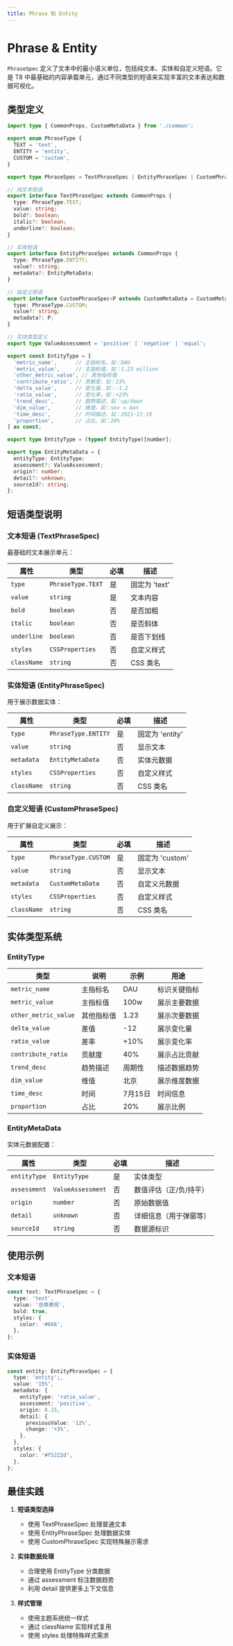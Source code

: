 ```yaml
---
title: Phrase 和 Entity
---
```


# Phrase & Entity 

`PhraseSpec` 定义了文本中的最小语义单位，包括纯文本、实体和自定义短语。它是 T8 中最基础的内容承载单元，通过不同类型的短语来实现丰富的文本表达和数据可视化。

## 类型定义

```ts
import type { CommonProps, CustomMetaData } from './common';

export enum PhraseType {
  TEXT = 'text',
  ENTITY = 'entity',
  CUSTOM = 'custom',
}

export type PhraseSpec = TextPhraseSpec | EntityPhraseSpec | CustomPhraseSpec;

// 纯文本短语
export interface TextPhraseSpec extends CommonProps {
  type: PhraseType.TEXT;
  value: string;
  bold?: boolean;
  italic?: boolean;
  underline?: boolean;
}

// 实体短语
export interface EntityPhraseSpec extends CommonProps {
  type: PhraseType.ENTITY;
  value?: string;
  metadata?: EntityMetaData;
}

// 自定义短语
export interface CustomPhraseSpec<P extends CustomMetaData = CustomMetaData> extends CommonProps {
  type: PhraseType.CUSTOM;
  value?: string;
  metadata?: P;
}

// 实体类型定义
export type ValueAssessment = 'positive' | 'negative' | 'equal';

export const EntityType = [
  'metric_name',      // 主指标名，如：DAU
  'metric_value',     // 主指标值，如：1.23 million
  'other_metric_value', // 其他指标值
  'contribute_ratio', // 贡献度，如：23%
  'delta_value',      // 变化值，如：-1.2
  'ratio_value',      // 变化率，如：+23%
  'trend_desc',       // 趋势描述，如：up/down
  'dim_value',        // 维值，如：sex = man
  'time_desc',        // 时间描述，如：2021-11-19
  'proportion',       // 占比，如：20%
] as const;

export type EntityType = (typeof EntityType)[number];

export type EntityMetaData = {
  entityType: EntityType;
  assessment?: ValueAssessment;
  origin?: number;
  detail?: unknown;
  sourceId?: string;
};
```

## 短语类型说明

### 文本短语 (TextPhraseSpec)

最基础的文本展示单元：

| 属性 | 类型 | 必填 | 描述 |
|------|------|------|------|
| `type` | `PhraseType.TEXT` | 是 | 固定为 'text' |
| `value` | `string` | 是 | 文本内容 |
| `bold` | `boolean` | 否 | 是否加粗 |
| `italic` | `boolean` | 否 | 是否斜体 |
| `underline` | `boolean` | 否 | 是否下划线 |
| `styles` | `CSSProperties` | 否 | 自定义样式 |
| `className` | `string` | 否 | CSS 类名 |

### 实体短语 (EntityPhraseSpec)

用于展示数据实体：

| 属性 | 类型 | 必填 | 描述 |
|------|------|------|------|
| `type` | `PhraseType.ENTITY` | 是 | 固定为 'entity' |
| `value` | `string` | 否 | 显示文本 |
| `metadata` | `EntityMetaData` | 否 | 实体元数据 |
| `styles` | `CSSProperties` | 否 | 自定义样式 |
| `className` | `string` | 否 | CSS 类名 |

### 自定义短语 (CustomPhraseSpec)

用于扩展自定义展示：

| 属性 | 类型 | 必填 | 描述 |
|------|------|------|------|
| `type` | `PhraseType.CUSTOM` | 是 | 固定为 'custom' |
| `value` | `string` | 否 | 显示文本 |
| `metadata` | `CustomMetaData` | 否 | 自定义元数据 |
| `styles` | `CSSProperties` | 否 | 自定义样式 |
| `className` | `string` | 否 | CSS 类名 |

## 实体类型系统

### EntityType

| 类型 | 说明 | 示例 | 用途 |
|------|------|------|------|
| `metric_name` | 主指标名 | DAU | 标识关键指标 |
| `metric_value` | 主指标值 | 100w | 展示主要数据 |
| `other_metric_value` | 其他指标值 | 1.23 | 展示次要数据 |
| `delta_value` | 差值 | -12 | 展示变化量 |
| `ratio_value` | 差率 | +10% | 展示变化率 |
| `contribute_ratio` | 贡献度 | 40% | 展示占比贡献 |
| `trend_desc` | 趋势描述 | 周期性 | 描述数据趋势 |
| `dim_value` | 维值 | 北京 | 展示维度数据 |
| `time_desc` | 时间 | 7月15日 | 时间信息 |
| `proportion` | 占比 | 20% | 展示比例 |

### EntityMetaData

实体元数据配置：

| 属性 | 类型 | 必填 | 描述 |
|------|------|------|------|
| `entityType` | `EntityType` | 是 | 实体类型 |
| `assessment` | `ValueAssessment` | 否 | 数值评估（正/负/持平）|
| `origin` | `number` | 否 | 原始数据值 |
| `detail` | `unknown` | 否 | 详细信息（用于弹窗等）|
| `sourceId` | `string` | 否 | 数据源标识 |

## 使用示例

### 文本短语

```ts
const text: TextPhraseSpec = {
  type: 'text',
  value: '总体表现',
  bold: true,
  styles: {
    color: '#666',
  },
};
```

### 实体短语
<!-- TODO: -->

```ts
const entity: EntityPhraseSpec = {
  type: 'entity';,
  value: '15%',
  metadata: {
    entityType: 'ratio_value',
    assessment: 'positive',
    origin: 0.15,
    detail: {
      previousValue: '12%',
      change: '+3%',
    },
  },
  styles: {
    color: '#f5222d',
  },
};
```

## 最佳实践

1. **短语类型选择**
   - 使用 TextPhraseSpec 处理普通文本
   - 使用 EntityPhraseSpec 处理数据实体
   - 使用 CustomPhraseSpec 实现特殊展示需求

2. **实体数据处理**
   - 合理使用 EntityType 分类数据
   - 通过 assessment 标注数据趋势
   - 利用 detail 提供更多上下文信息

3. **样式管理**
   - 使用主题系统统一样式
   - 通过 className 实现样式复用
   - 使用 styles 处理特殊样式需求